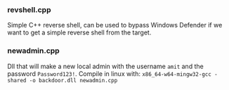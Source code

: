 ### revshell.cpp
Simple C++ reverse shell, can be used to bypass Windows Defender if we want to get a simple reverse shell from the target.

### newadmin.cpp
Dll that will make a new local admin with the username `amit` and the password `Password123!`. 
Compile in linux with: `x86_64-w64-mingw32-gcc -shared -o backdoor.dll newadmin.cpp` 
